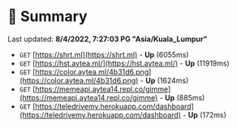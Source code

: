 # 📖 Summary
Last updated: **8/4/2022, 7:27:03 PG "Asia/Kuala_Lumpur"**

- `GET` [https://shrt.ml](https://shrt.ml) - **Up** (6055ms)
- `GET` [https://hst.aytea.ml/](https://hst.aytea.ml/) - **Up** (11919ms)
- `GET` [https://color.aytea.ml/4b31d6.png](https://color.aytea.ml/4b31d6.png) - **Up** (1624ms)
- `GET` [https://memeapi.aytea14.repl.co/gimme](https://memeapi.aytea14.repl.co/gimme) - **Up** (885ms)
- `GET` [https://teledrivemy.herokuapp.com/dashboard](https://teledrivemy.herokuapp.com/dashboard) - **Up** (172ms)
